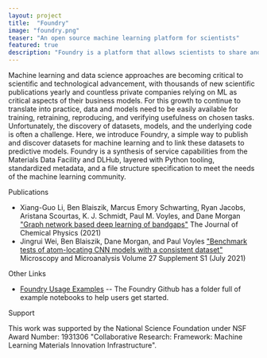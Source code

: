 ```yaml
---
layout: project
title:  "Foundry"
image: "foundry.png"
teaser: "An open source machine learning platform for scientists"
featured: true
description: "Foundry is a platform that allows scientists to share and access datasets and ML models while setting industry benchmarks"
---
```


Machine learning and data science approaches are becoming critical to scientific and technological advancement, with thousands of new scientific publications yearly and countless private companies relying on ML as critical aspects of their business models. For this growth to continue to translate into practice, data and models need to be easily available for training, retraining, reproducing, and verifying usefulness on chosen tasks. Unfortunately, the discovery of datasets, models, and the underlying code is often a challenge.  Here, we introduce Foundry, a simple way to publish and discover datasets for machine learning and to link these datasets to predictive models. Foundry is a synthesis of service capabilities from the Materials Data Facility and DLHub, layered with Python tooling, standardized metadata, and a file structure specification to meet the needs of the machine learning community.

Publications

-  Xiang-Guo Li, Ben Blaiszik, Marcus Emory Schwarting, Ryan Jacobs,  Aristana Scourtas, K. J. Schmidt,  Paul M. Voyles, and  Dane Morgan ["Graph network based deep learning of bandgaps"](https://aip.scitation.org/doi/10.1063/5.0066009) The Journal of Chemical Physics (2021)
-  Jingrui Wei, Ben Blaiszik, Dane Morgan, and Paul Voyles ["Benchmark tests of atom-locating CNN models with a consistent dataset"](https://www.cambridge.org/core/journals/microscopy-and-microanalysis/article/benchmark-tests-of-atomlocating-cnn-models-with-a-consistent-dataset/820A111B3BDEB7FB56D85F8D40DEB2BA) Microscopy and Microanalysis Volume 27 Supplement S1 (July 2021)


Other Links

- [Foundry Usage Examples](https://github.com/MLMI2-CSSI/foundry/tree/main/examples) -- The Foundry Github has a folder full of example notebooks to help users get started.

Support

This work was supported by the National Science Foundation under NSF Award Number: 1931306 "Collaborative Research: Framework: Machine Learning Materials Innovation Infrastructure".
